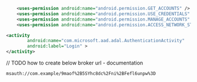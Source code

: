 ```xml
    <uses-permission android:name="android.permission.GET_ACCOUNTS" />
    <uses-permission android:name="android.permission.USE_CREDENTIALS" />
    <uses-permission android:name="android.permission.MANAGE_ACCOUNTS" />
    <uses-permission android:name="android.permission.ACCESS_NETWORK_STATE" />
```

```xml
<activity
        android:name="com.microsoft.aad.adal.AuthenticationActivity"
        android:label="Login" >
</activity>
```

// TODO how to create below broker url - documentation

```
msauth://com.example/9maof%2B5SYhc8dc%2Fni%2BFefl6unpw%3D
```